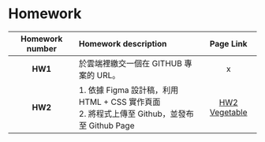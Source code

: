 # Homework

| **Homework number** | **Homework description** | **Page Link** |
|:--:|:--|:--:|
| **HW1** | 於雲端裡繳交一個在 GITHUB 專案的 URL。 | x |
| **HW2** | 1. 依據 Figma 設計稿，利用 HTML + CSS 實作頁面<br>2. 將程式上傳至 Github，並發布至 Github Page | <a href="https://06wuuntt.github.io/WebDesign_1141/hw2" target="_blank">HW2 Vegetable</a> |

